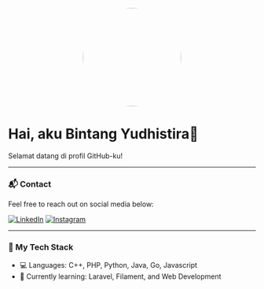 <p align="center">
  <img src="https://github.com/bintangyudhis.png" width="200" style="border-radius:50%;">
</p>

# Hai, aku Bintang Yudhistira👋
Selamat datang di profil GitHub-ku!

---

### 📬 Contact
Feel free to reach out on social media below:

[![LinkedIn](https://img.shields.io/badge/-LinkedIn-blue?logo=linkedin&logoColor=white)](linkedin.com/in/bintang-yudhistira-278448289)
[![Instagram](https://img.shields.io/badge/-Instagram-pink?logo=instagram&logoColor=white)](https://instagram.com/yudhis_gaiden)

---

### 🧰 My Tech Stack
- 💻 Languages:  C++, PHP, Python, Java, Go, Javascript
- 🧠 Currently learning: Laravel, Filament, and Web Development

